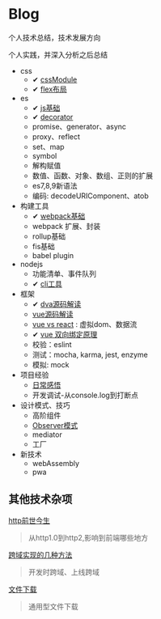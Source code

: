 # Blog

个人技术总结，技术发展方向

个人实践，并深入分析之后总结

- css
  - ✔ [cssModule](css/cssModule.md)
  - ✔ [flex布局](css/flex.md)
- es
  - ✔ [js基础](es/深入理解javascript.md)
  - ✔ [decorator](es/es6-decorator.md)
  - promise、generator、async
  - proxy、reflect
  - set、map
  - symbol
  - 解构赋值
  - 数值、函数、对象、数组、正则的扩展
  - es7,8,9新语法
  - 编码: decodeURIComponent、atob
- 构建工具
  - ✔ [webpack基础](webpack/webpack专题.md)
  - webpack 扩展、封装
  - rollup基础
  - fis基础
  - babel plugin
- nodejs
  - 功能清单、事件队列
  - ✔ [cli工具](nodejs/cli工具.md)
- 框架
  - ✔ [dva源码解读](react/dva源码解读.md)
  - [vue源码解读](vue/sourceCodeAnalysis.md)
  - [vue vs react](react/react-vs-vue.md) : 虚拟dom、数据流
  - ✔ [vue 双向绑定原理](vue/vue响应式原理.md)
  - 校验：eslint
  - 测试：mocha, karma, jest, enzyme
  - 模拟: mock
- 项目经验
  - [日常感悟](software/项目开发的日常感悟.md)
  - 开发调试-从console.log到打断点
- 设计模式、技巧
  - 高阶组件
  - [Observer模式](designModal/从vue响应式数据看观察者模式.md)
  - mediator
  - 工厂
- 新技术
  - webAssembly
  - pwa

## 其他技术杂项

[http前世今生](other/专题-http.md)

> 从http1.0到http2,影响到前端哪些地方

[跨域实现的几种方法](other/跨域实现的几种方法.md)

> 开发时跨域、上线跨域

[文件下载](other/download.md)

> 通用型文件下载
